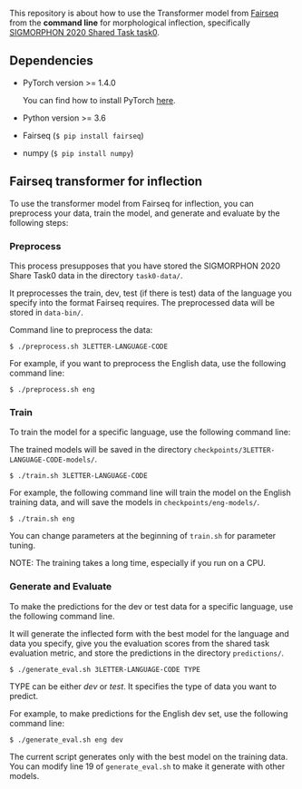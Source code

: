 This repository is about how to use the Transformer model from [Fairseq](https://github.com/pytorch/fairseq) from the **command line** for morphological inflection, specifically [SIGMORPHON 2020 Shared Task task0](https://sigmorphon.github.io/sharedtasks/2020/task0/).


## Dependencies

- PyTorch version >= 1.4.0

  You can find how to install PyTorch [here](https://pytorch.org/get-started/locally/).

- Python version >= 3.6

- Fairseq (```$ pip install fairseq```)

- numpy (```$ pip install numpy```)

## Fairseq transformer for inflection

To use the transformer model from Fairseq for inflection, you can preprocess your data, train the model, and generate and evaluate by the following steps:

### Preprocess

This process presupposes that you have stored the SIGMORPHON 2020 Share Task0 data in the directory ```task0-data/```.

It preprocesses the train, dev, test (if there is test) data of the language you specify into the format Fairseq requires. The preprocessed data will be stored in ```data-bin/```. 

Command line to preprocess the data:

```
$ ./preprocess.sh 3LETTER-LANGUAGE-CODE
```

For example, if you want to preprocess the English data, use the following command line:

```
$ ./preprocess.sh eng
```

### Train

To train the model for a specific language, use the following command line:

The trained models will be saved in the directory ```checkpoints/3LETTER-LANGUAGE-CODE-models/```.

```
$ ./train.sh 3LETTER-LANGUAGE-CODE
```
For example, the following command line will train the model on the English training data, and will save the models in ```checkpoints/eng-models/```.

```
$ ./train.sh eng
```

You can change parameters at the beginning of ```train.sh``` for parameter tuning.

NOTE: The training takes a long time, especially if you run on a CPU.

### Generate and Evaluate

To make the predictions for the dev or test data for a specific language, use the following command line.

It will generate the inflected form with the best model for the language and data you specify, give you the evaluation scores from the shared task evaluation metric, and store the predictions in the directory ```predictions/```.

```
$ ./generate_eval.sh 3LETTER-LANGUAGE-CODE TYPE
```

TYPE can be either *dev* or *test*. It specifies the type of data you want to predict.

For example, to make predictions for the English dev set, use the following command line:

```
$ ./generate_eval.sh eng dev
```

The current script generates only with the best model on the training data. You can modify line 19 of ```generate_eval.sh``` to make it generate with other models.
